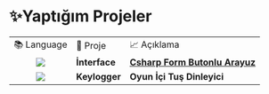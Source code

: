 # ✨Yaptığım Projeler   


<div align="left">
  <table>
<tr>
	  <td>📚 Language </td> <td>📌 Proje </td> <td>📈 Açıklama </td>
</tr> 
<tr>
	<td align="center">
	  <img src="https://img.shields.io/badge/c%23-%23239120.svg?style=for-the-badge&logo=c-sharp&logoColor=white"  />
	</td> 
	<td>
	  <strong>İnterface</strong>
	</td>
	<td><a href="https://github.com/levham/interface" target="_blank">
		<strong><ins>Csharp Form Butonlu Arayuz</ins></strong>
		</a>
	</td>
</tr>













<tr>
	<td align="center">
	  <img src="https://img.shields.io/badge/c++-%2300599C.svg?style=for-the-badge&logo=c%2B%2B&logoColor=white)"  />
	</td> 
	<td>
	  <strong>Keylogger</strong>
	</td>
	<td>
	  <strong>Oyun İçi Tuş Dinleyici</strong>
	</td>
</tr>





</table>
 


